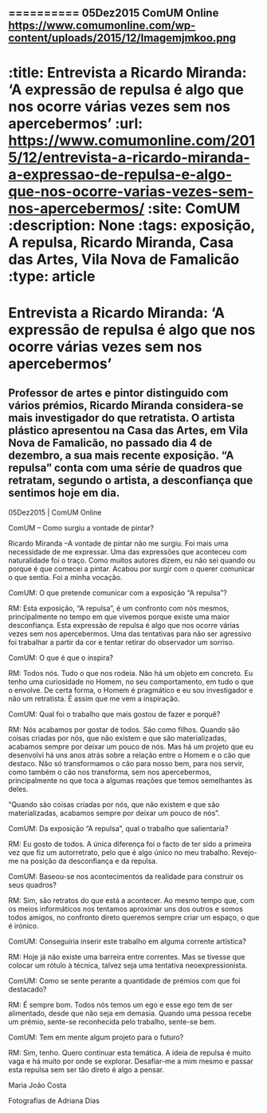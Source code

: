 
==========
05Dez2015
ComUM Online
https://www.comumonline.com/wp-content/uploads/2015/12/Imagemjmkoo.png
---
:title: Entrevista a Ricardo Miranda: ‘A expressão de repulsa é algo que nos ocorre várias vezes sem nos apercebermos’
:url: https://www.comumonline.com/2015/12/entrevista-a-ricardo-miranda-a-expressao-de-repulsa-e-algo-que-nos-ocorre-varias-vezes-sem-nos-apercebermos/
:site: ComUM
:description: None
:tags: exposição, A repulsa, Ricardo Miranda, Casa das Artes, Vila Nova de Famalicão
:type: article
==========


# **Entrevista a Ricardo Miranda: ‘A expressão de repulsa é algo que nos ocorre várias vezes sem nos apercebermos’**

## Professor de artes e pintor distinguido com vários prémios, Ricardo Miranda considera-se mais investigador do que retratista. O artista plástico apresentou na Casa das Artes, em Vila Nova de Famalicão, no passado dia 4 de dezembro, a sua mais recente exposição. “A repulsa” conta com uma série de quadros que retratam, segundo o artista, a desconfiança que sentimos hoje em dia.

05Dez2015 | ComUM Online

ComUM – Como surgiu a vontade de pintar?

Ricardo Miranda –A vontade de pintar não me surgiu. Foi mais uma necessidade de me expressar. Uma das expressões que aconteceu com naturalidade foi o traço. Como muitos autores dizem, eu não sei quando ou porque é que comecei a pintar. Acabou por surgir com o querer comunicar o que sentia. Foi a minha vocação.

ComUM: O que pretende comunicar com a exposição “A repulsa”?

RM: Esta exposição, “A repulsa”, é um confronto com nós mesmos, principalmente no tempo em que vivemos porque existe uma maior desconfiança. Esta expressão de repulsa é algo que nos ocorre várias vezes sem nos apercebermos. Uma das tentativas para não ser agressivo foi trabalhar a partir da cor e tentar retirar do observador um sorriso.

ComUM: O que é que o inspira?

RM: Todos nós. Tudo o que nos rodeia. Não há um objeto em concreto. Eu tenho uma curiosidade no Homem, no seu comportamento, em tudo o que o envolve. De certa forma, o Homem é pragmático e eu sou investigador e não um retratista. É assim que me vem a inspiração.

ComUM: Qual foi o trabalho que mais gostou de fazer e porquê?

RM: Nós acabamos por gostar de todos. São como filhos. Quando são coisas criadas por nós, que não existem e que são materializadas, acabamos sempre por deixar um pouco de nós. Mas há um projeto que eu desenvolvi há uns anos atrás sobre a relação entre o Homem e o cão que destaco. Não só transformamos o cão para nosso bem, para nos servir, como também o cão nos transforma, sem nos apercebermos, principalmente no que toca a algumas reações que temos semelhantes às deles.

“Quando são coisas criadas por nós, que não existem e que são materializadas, acabamos sempre por deixar um pouco de nós”.

ComUM: Da exposição “A repulsa”, qual o trabalho que salientaria?

RM: Eu gosto de todos. A única diferença foi o facto de ter sido a primeira vez que fiz um autorretrato, pelo que é algo único no meu trabalho. Revejo-me na posição da desconfiança e da repulsa.

ComUM: Baseou-se nos acontecimentos da realidade para construir os seus quadros?

RM: Sim, são retratos do que está a acontecer. Ao mesmo tempo que, com os meios informáticos nos tentamos aproximar uns dos outros e somos todos amigos, no confronto direto queremos sempre criar um espaço, o que é irónico.

ComUM: Conseguiria inserir este trabalho em alguma corrente artística?

RM: Hoje já não existe uma barreira entre correntes. Mas se tivesse que colocar um rótulo à técnica, talvez seja uma tentativa neoexpressionista.

ComUM: Como se sente perante a quantidade de prémios com que foi destacado?

RM: É sempre bom. Todos nós temos um ego e esse ego tem de ser alimentado, desde que não seja em demasia. Quando uma pessoa recebe um prémio, sente-se reconhecida pelo trabalho, sente-se bem.

ComUM: Tem em mente algum projeto para o futuro?

RM: Sim, tenho. Quero continuar esta temática. A ideia de repulsa é muito vaga e há muito por onde se explorar. Desafiar-me a mim mesmo e passar esta repulsa sem ser tão direto é algo a pensar.

Maria João Costa

Fotografias de Adriana Dias


